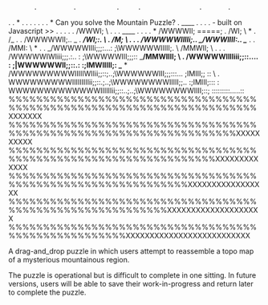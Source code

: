            .          .           .     .                .       .
  .      .      *           .       .          .                       .
                 .       .   . *          Can you solve the Mountain Puzzle?
  .       ____     .      . .            .    - built on Javascript
         <WW>>>         .        .               .
 .   .  /WWWI; \  .       .    .  ____               .         .     .
. *    /WWWWII; \=====;    .     /WI; \   *    .        /\_             .
  .   /WWWWWII;..      \_  . ___/WI;:. \     .        _/M; \    .   .         .
     /WWWWWIIIIi;..      \__/WWWIIII:.. \____ .   .  /MMI:  \   * .
 . _/WWWWWIIIi;;;:...:   ;\WWWWWWIIIII;.     \     /MMWII;   \    .  .     .
  /WWWWWIWIiii;;;.:.. :   ;\WWWWWIII;;;::     \___/MMWIIII;   \              .
 /WWWWWIIIIiii;;::.... :   ;|WWWWWWII;;::.:      :;IMWIIIII;:   \___     *
/WWWWWWWWWIIIIIWIIii;;::;..;\WWWWWWIII;;;:::...    ;IMIII;;     ::  \     .
WWWWWWWWWIIIIIIIIIii;;::.;..;\WWWWWWWWIIIII;;..  :;IMIII;:::     :    \
WWWWWWWWWWWWWIIIIIIii;;::..;..;\WWWWWWWWIIII;::; :::::::::.....::       \
%%%%%%%%%%%%%%%%%%%%%%%%%%%%%%%%%%%%%%%%%%%%%%%%%%%%%%%%%%%%%%%%%%%%%%%%XXXXXXX
%%%%%%%%%%%%%%%%%%%%%%%%%%%%%%%%%%%%%%%%%%%%%%%%%%%%%%%%%%%%%%%%%%%%%XXXXXXXXXX
%%%%%%%%%%%%%%%%%%%%%%%%%%%%%%%%%%%%%%%%%%%%%%%%%%%%%%%%%%%%%%%%%%XXXXXXXXXXXXX
%%%%%%%%%%%%%%%%%%%%%%%%%%%%%%%%%%%%%%%%%%%%%%%%%%%%%%%%%%%%%%XXXXXXXXXXXXXXXXX
%%%%%%%%%%%%%%%%%%%%%%%%%%%%%%%%%%%%%%%%%%%%%%%%%%%%%%%%%%%XXXXXXXXXXXXXXXXXXXX
%%%%%%%%%%%%%%%%%%%%%%%%%%%%%%%%%%%%%%%%%%%%%%%%%%%%%XXXXXXXXXXXXXXXXXXXXXXXXXX



A drag-and_drop puzzle in which users attempt to reassemble a topo map of a
mysterious mountainous region.

The puzzle is operational but is difficult to complete in one sitting.
In future versions, users will be able to save their work-in-progress and
return later to complete the puzzle.
